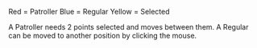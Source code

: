 Red = Patroller
Blue = Regular
Yellow = Selected

A Patroller needs 2 points selected and moves between them.
A Regular can be moved to another position by clicking the mouse.